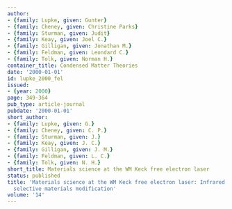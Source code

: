 ```yaml
---
author:
- {family: Lupke, given: Gunter}
- {family: Cheney, given: Christine Parks}
- {family: Sturman, given: Judit}
- {family: Keay, given: Joel C.}
- {family: Gilligan, given: Jonathan M.}
- {family: Feldman, given: Leondard C.}
- {family: Tolk, given: Norman H.}
container_title: Condensed Matter Theories
date: '2000-01-01'
id: lupke_2000_fel
issued:
- {year: 2000}
page: 349-364
pub_type: article-journal
pubdate: '2000-01-01'
short_author:
- {family: Lupke, given: G.}
- {family: Cheney, given: C. P.}
- {family: Sturman, given: J.}
- {family: Keay, given: J. C.}
- {family: Gilligan, given: J. M.}
- {family: Feldman, given: L. C.}
- {family: Tolk, given: N. H.}
short_title: Materials science at the WM Keck free electron laser
status: published
title: 'Materials science at the WM Keck free electron laser: Infrared wavelength
  selective materials modification'
volume: '14'
---
```

